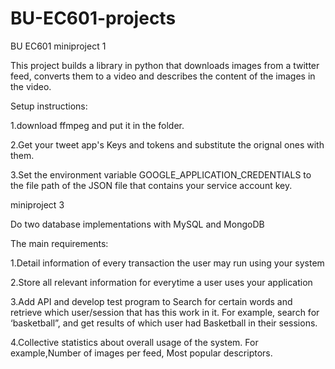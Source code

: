 # BU-EC601-projects

BU EC601 miniproject 1

This project builds a library in python that downloads images from a twitter feed, converts them to a video and describes the content of the images in the video.

  Setup instructions:
  
  1.download ffmpeg and put it in the folder.
  
  2.Get your tweet app's Keys and tokens and substitute the orignal ones with them.
  
  3.Set the environment variable GOOGLE_APPLICATION_CREDENTIALS to the file path of the JSON file that contains your service account key. 

miniproject 3

Do two database implementations with MySQL and MongoDB

The main requirements:

1.Detail information of every transaction the user may run using your system

2.Store all relevant information for everytime a user uses your application

3.Add API and develop test program to Search for certain words and retrieve which user/session that has this work in it. For example, search for ‘basketball”, and get results of which user had Basketball in their sessions.

4.Collective statistics about overall usage of the system. For example,Number of images per feed, Most popular descriptors.

